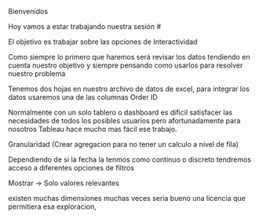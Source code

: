 Bienvenidos


Hoy vamos a estar trabajando nuestra sesión #


El objetivo es trabajar sobre las opciones de Interactividad


Como siempre lo primero que haremos será revisar los datos
tendiendo en cuenta nuestro objetivo y siempre pensando como usarlos para resolver nuestro problema



Tenemos dos hojas en nuestro archivo de datos de excel,
para integrar los datos usaremos una de las columnas
Order ID

Normalmente con un solo tablero o dashboard es dificil satisfacer las necesidades de todos los posibles usuarios
pero afortunadamente para nosotros Tableau hace mucho mas fácil ese trabajo.

Granularidad (Crear agregacion para no tener un calculo a nivel de fila)

Dependiendo de si la fecha la tenmos como continuo o discreto tendremos acceso a diferentes opciones de filtros

Mostrar -> Solo valores relevantes

existen muchas dimensiones muchas veces seria bueno una licencia que permitiera esa exploracion,
